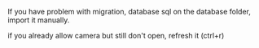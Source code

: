If you have problem with migration, database sql on the database folder, import it manually.

if you already allow camera but still don't open, refresh it (ctrl+r)

